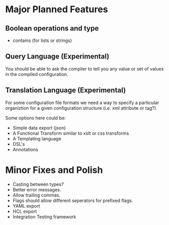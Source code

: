 # Major Planned Features

## Boolean operations and type

* contains (for lists or strings)

## Query Language (Experimental)

You should be able to ask the compiler to tell you any value or set of values in the
compiled configuration.

## Translation Language (Experimental)

For some configuration file formats we need a way to specify a particular
organiztion for a given configuration structure (i.e. xml attribute or tag?).

Some options here could be:

* Simple data export (json) 
* A Functional Transform similar to xslt or css transforms
* A Templating language
* DSL's
* Annotations

# Minor Fixes and Polish

* Casting between types?
* Better error messages.
* Allow trailing commas.
* Flags should allow different seperators for prefixed flags.
* YAML export
* HCL export
* Integration Testing framework
